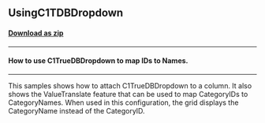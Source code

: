 ## UsingC1TDBDropdown
#### [Download as zip](https://minhaskamal.github.io/DownGit/#/home?url=https://github.com/GrapeCity/ComponentOne-WinForms-Samples/tree/master/NetFramework\TrueDBGrid\CS\UsingC1TDBDropdown)
____
#### How to use C1TrueDBDropdown to map IDs to Names.
____
This samples shows how to attach C1TrueDBDropdown to a column.  It also shows the ValueTranslate feature that can be used to map CategoryIDs to CategoryNames. When used in this configuration, the grid displays the CategoryName instead of the CategoryID. 